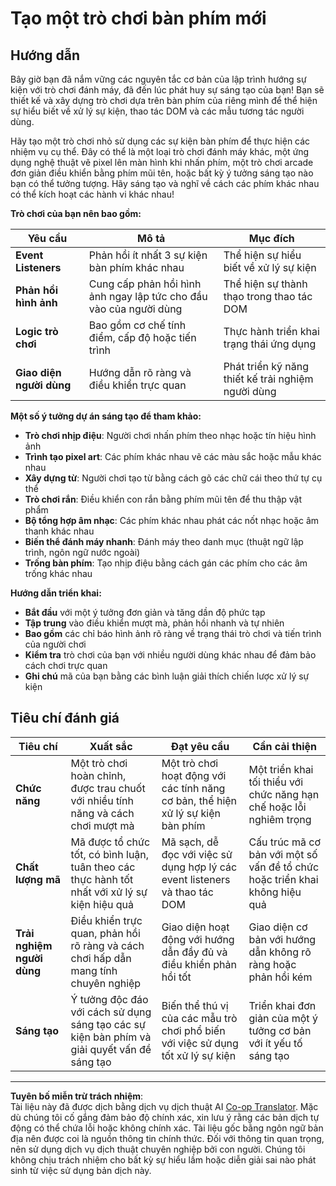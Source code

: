 <!--
CO_OP_TRANSLATOR_METADATA:
{
  "original_hash": "3eac59d70e2532a677a2ce6bf765485a",
  "translation_date": "2025-10-24T13:48:46+00:00",
  "source_file": "4-typing-game/typing-game/assignment.md",
  "language_code": "vi"
}
-->
# Tạo một trò chơi bàn phím mới

## Hướng dẫn

Bây giờ bạn đã nắm vững các nguyên tắc cơ bản của lập trình hướng sự kiện với trò chơi đánh máy, đã đến lúc phát huy sự sáng tạo của bạn! Bạn sẽ thiết kế và xây dựng trò chơi dựa trên bàn phím của riêng mình để thể hiện sự hiểu biết về xử lý sự kiện, thao tác DOM và các mẫu tương tác người dùng.

Hãy tạo một trò chơi nhỏ sử dụng các sự kiện bàn phím để thực hiện các nhiệm vụ cụ thể. Đây có thể là một loại trò chơi đánh máy khác, một ứng dụng nghệ thuật vẽ pixel lên màn hình khi nhấn phím, một trò chơi arcade đơn giản điều khiển bằng phím mũi tên, hoặc bất kỳ ý tưởng sáng tạo nào bạn có thể tưởng tượng. Hãy sáng tạo và nghĩ về cách các phím khác nhau có thể kích hoạt các hành vi khác nhau!

**Trò chơi của bạn nên bao gồm:**

| Yêu cầu | Mô tả | Mục đích |
|---------|-------|---------|
| **Event Listeners** | Phản hồi ít nhất 3 sự kiện bàn phím khác nhau | Thể hiện sự hiểu biết về xử lý sự kiện |
| **Phản hồi hình ảnh** | Cung cấp phản hồi hình ảnh ngay lập tức cho đầu vào của người dùng | Thể hiện sự thành thạo trong thao tác DOM |
| **Logic trò chơi** | Bao gồm cơ chế tính điểm, cấp độ hoặc tiến trình | Thực hành triển khai trạng thái ứng dụng |
| **Giao diện người dùng** | Hướng dẫn rõ ràng và điều khiển trực quan | Phát triển kỹ năng thiết kế trải nghiệm người dùng |

**Một số ý tưởng dự án sáng tạo để tham khảo:**
- **Trò chơi nhịp điệu**: Người chơi nhấn phím theo nhạc hoặc tín hiệu hình ảnh
- **Trình tạo pixel art**: Các phím khác nhau vẽ các màu sắc hoặc mẫu khác nhau
- **Xây dựng từ**: Người chơi tạo từ bằng cách gõ các chữ cái theo thứ tự cụ thể
- **Trò chơi rắn**: Điều khiển con rắn bằng phím mũi tên để thu thập vật phẩm
- **Bộ tổng hợp âm nhạc**: Các phím khác nhau phát các nốt nhạc hoặc âm thanh khác nhau
- **Biến thể đánh máy nhanh**: Đánh máy theo danh mục (thuật ngữ lập trình, ngôn ngữ nước ngoài)
- **Trống bàn phím**: Tạo nhịp điệu bằng cách gán các phím cho các âm trống khác nhau

**Hướng dẫn triển khai:**
- **Bắt đầu** với một ý tưởng đơn giản và tăng dần độ phức tạp
- **Tập trung** vào điều khiển mượt mà, phản hồi nhanh và tự nhiên
- **Bao gồm** các chỉ báo hình ảnh rõ ràng về trạng thái trò chơi và tiến trình của người chơi
- **Kiểm tra** trò chơi của bạn với nhiều người dùng khác nhau để đảm bảo cách chơi trực quan
- **Ghi chú** mã của bạn bằng các bình luận giải thích chiến lược xử lý sự kiện

## Tiêu chí đánh giá

| Tiêu chí | Xuất sắc | Đạt yêu cầu | Cần cải thiện |
|----------|----------|------------|---------------|
| **Chức năng** | Một trò chơi hoàn chỉnh, được trau chuốt với nhiều tính năng và cách chơi mượt mà | Một trò chơi hoạt động với các tính năng cơ bản, thể hiện xử lý sự kiện bàn phím | Một triển khai tối thiểu với chức năng hạn chế hoặc lỗi nghiêm trọng |
| **Chất lượng mã** | Mã được tổ chức tốt, có bình luận, tuân theo các thực hành tốt nhất với xử lý sự kiện hiệu quả | Mã sạch, dễ đọc với việc sử dụng hợp lý các event listeners và thao tác DOM | Cấu trúc mã cơ bản với một số vấn đề tổ chức hoặc triển khai không hiệu quả |
| **Trải nghiệm người dùng** | Điều khiển trực quan, phản hồi rõ ràng và cách chơi hấp dẫn mang tính chuyên nghiệp | Giao diện hoạt động với hướng dẫn đầy đủ và điều khiển phản hồi tốt | Giao diện cơ bản với hướng dẫn không rõ ràng hoặc phản hồi kém |
| **Sáng tạo** | Ý tưởng độc đáo với cách sử dụng sáng tạo các sự kiện bàn phím và giải quyết vấn đề sáng tạo | Biến thể thú vị của các mẫu trò chơi phổ biến với việc sử dụng tốt xử lý sự kiện | Triển khai đơn giản của một ý tưởng cơ bản với ít yếu tố sáng tạo |

---

**Tuyên bố miễn trừ trách nhiệm**:  
Tài liệu này đã được dịch bằng dịch vụ dịch thuật AI [Co-op Translator](https://github.com/Azure/co-op-translator). Mặc dù chúng tôi cố gắng đảm bảo độ chính xác, xin lưu ý rằng các bản dịch tự động có thể chứa lỗi hoặc không chính xác. Tài liệu gốc bằng ngôn ngữ bản địa nên được coi là nguồn thông tin chính thức. Đối với thông tin quan trọng, nên sử dụng dịch vụ dịch thuật chuyên nghiệp bởi con người. Chúng tôi không chịu trách nhiệm cho bất kỳ sự hiểu lầm hoặc diễn giải sai nào phát sinh từ việc sử dụng bản dịch này.